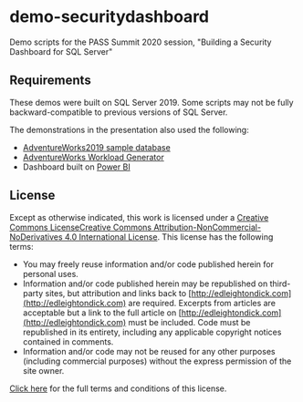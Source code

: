 # demo-securitydashboard
Demo scripts for the PASS Summit 2020 session, "Building a Security Dashboard for SQL Server"

## Requirements
These demos were built on SQL Server 2019. Some scripts may not be fully backward-compatible to previous versions of SQL Server.

The demonstrations in the presentation also used the following:
* [AdventureWorks2019 sample database](https://github.com/Microsoft/sql-server-samples/releases/tag/adventureworks)
* [AdventureWorks Workload Generator](https://sqldbawithabeard.com/2019/04/02/generating-a-workload-against-adventureworks-with-powershell/)
* Dashboard built on [Power BI](https://powerbi.microsoft.com)

## License
Except as otherwise indicated, this work is licensed under a [Creative Commons LicenseCreative Commons Attribution-NonCommercial-NoDerivatives 4.0 International License](http://creativecommons.org/licenses/by-nc-nd/4.0/ "CC-BY-NC-ND-4.0"). This license has the following terms:

* You may freely reuse information and/or code published herein for personal uses.
* Information and/or code published herein may be republished on third-party sites, but attribution and links back to [http://edleightondick.com](http://edleightondick.com) are required. Excerpts from articles are acceptable but a link to the full article on [http://edleightondick.com](http://edleightondick.com) must be included. Code must be republished in its entirety, including any applicable copyright notices contained in comments.
* Information and/or code may not be reused for any other purposes (including commercial purposes) without the express permission of the site owner.

[Click here](http://creativecommons.org/licenses/by-nc-nd/4.0/ "License information") for the full terms and conditions of this license.
